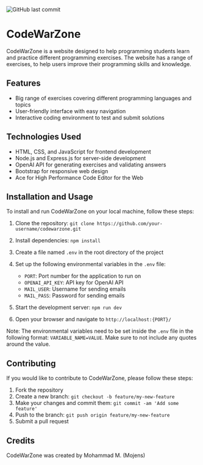 ![GitHub last commit](https://img.shields.io/github/last-commit/mojens/codewarzone)
# CodeWarZone

CodeWarZone is a website designed to help programming students learn and practice different programming exercises. The website has a range of exercises, to help users improve their programming skills and knowledge.

## Features

- Big range of exercises covering different programming languages and topics
- User-friendly interface with easy navigation
- Interactive coding environment to test and submit solutions

## Technologies Used

- HTML, CSS, and JavaScript for frontend development
- Node.js and Express.js for server-side development
- OpenAI API for generating exercises and validating answers
- Bootstrap for responsive web design
- Ace for High Performance Code Editor for the Web

## Installation and Usage

To install and run CodeWarZone on your local machine, follow these steps:

1. Clone the repository: `git clone https://github.com/your-username/codewarzone.git`
2. Install dependencies: `npm install`
3. Create a file named `.env` in the root directory of the project
4. Set up the following environmental variables in the `.env` file:

   - `PORT`: Port number for the application to run on
   - `OPENAI_API_KEY`: API key for OpenAI API
   - `MAIL_USER`: Username for sending emails
   - `MAIL_PASS`: Password for sending emails

5. Start the development server: `npm run dev`
6. Open your browser and navigate to `http://localhost:{PORT}/`

Note: The environmental variables need to be set inside the `.env` file in the following format: `VARIABLE_NAME=VALUE`. Make sure to not include any quotes around the value.

## Contributing

If you would like to contribute to CodeWarZone, please follow these steps:

1. Fork the repository
2. Create a new branch: `git checkout -b feature/my-new-feature`
3. Make your changes and commit them: `git commit -am 'Add some feature'`
4. Push to the branch: `git push origin feature/my-new-feature`
5. Submit a pull request

## Credits

CodeWarZone was created by Mohammad M. (Mojens)

